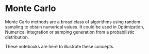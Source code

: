 # Monte Carlo

Monte Carlo methods are a broad class of algorithms using random sampling to obtain numerical values. It could be used in Optimization, Numerical Integration or samping generation from a probabilistic distribution.

These notebooks are here to illustrate these concepts.
